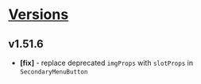 # [Versions](https://github.com/Tracktor/design-system/releases)

## v1.51.6
- **[fix]** - replace deprecated `imgProps` with `slotProps` in `SecondaryMenuButton`
